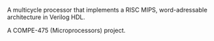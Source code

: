 A multicycle processor that implements a RISC MIPS, word-adressable architecture in Verilog HDL.

A COMPE-475 (Microprocessors) project.
